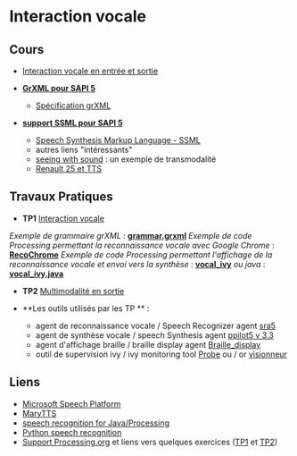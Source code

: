 # Interaction vocale

## Cours
* [Interaction vocale en entrée et sortie](https://github.com/truillet/ups/blob/master/m2ihm/Cours/I_V(IO)_Master_2_8.pdf)

* **[GrXML pour SAPI 5](https://github.com/truillet/ups/blob/master/m2ihm/Cours/GrXML.pdf)**
   * [Spécification grXML](https://www.w3.org/TR/speech-grammar)
* **[support SSML pour SAPI 5](https://github.com/truillet/upssitech/blob/master/SRI/3A/IHM/Memo/ssml.pdf)**
   * [Speech Synthesis Markup Language - SSML](https://www.w3.org/TR/speech-synthesis11) 
   * autres liens "intéressants"
    * [seeing with sound](https://www.seeingwithsound.com/webvoice/webvoice.htm) : un exemple de transmodalité 
    * [Renault 25 et TTS](https://www.dailymotion.com/video/x2vt9b)


## Travaux Pratiques
* **TP1** [Interaction vocale](https://github.com/truillet/ups/blob/master/m2ihm/TP/TP1_interaction_vocale.pdf)

_Exemple de grammaire grXML_ : **[grammar.grxml](https://github.com/truillet/ups/blob/master/m2ihm/TP/grammar.grxml)**
_Exemple de code Processing permettant la reconnaissance vocale avec Google Chrome_ : **[RecoChrome](https://github.com/truillet/international/blob/master/utt/code/RecoChrome.zip)**
_Exemple de code Processing permettant l'affichage de la reconnaissance vocale et envoi vers la synthèse_ : **[vocal_ivy](https://github.com/truillet/upssitech/blob/master/SRI/3A/IHM/TP/Code/vocal_ivy.zip)** _ou java_ : **[vocal_ivy.java](https://github.com/truillet/ups/blob/master/m2ihm/TP/vocal_ivy.java)**

* **TP2** [Multimodalité en sortie](https://github.com/truillet/ups/blob/master/m2ihm/TP/TP2_multimodalite_sortie.pdf)

* **Les outils utilisés par les TP ** : 
  * agent de reconnaissance vocale / Speech Recognizer agent [sra5](https://github.com/truillet/upssitech/blob/master/SRI/3A/IHM/TP/Code/sra5.zip)
  * agent de synthèse vocale / speech Synthesis agent [ppilot5 v 3.3](https://github.com/truillet/ivy/blob/master/agents/ppilot5_3.3.zip)
  * agent d'affichage braille / braille display agent [Braille_display](https://github.com/truillet/upssitech/blob/master/SRI/3A/IHM/TP/Code/Braille_display.zip)
  * outil de supervision ivy / ivy monitoring tool [Probe](https://github.com/truillet/ivy/blob/master/code/Probe.zip) ou / or [visionneur](https://github.com/truillet/upssitech/blob/master/SRI/3A/IHM/TP/Outils/visionneur_1_2.zip) 
 

## Liens
* [Microsoft Speech Platform](https://docs.microsoft.com/en-us/previous-versions/office/developer/speech-technologies/hh361572(v%3doffice.14))
* [MaryTTS](http://mary.dfki.de)
* [speech recognition for Java/Processing](http://florianschulz.info/stt/)
* [Python speech recognition](https://pypi.org/project/SpeechRecognition/)
* [Support Processing.org](https://github.com/truillet/upssitech/blob/master/SRI/1A/Cours/C_processing.org_2.3.pdf) et liens vers quelques exercices ([TP1](https://github.com/truillet/upssitech/blob/master/SRI/1A/TP/TP1_processing.pdf) et [TP2](https://github.com/truillet/upssitech/blob/master/SRI/1A/TP/TP2_processing.pdf))
